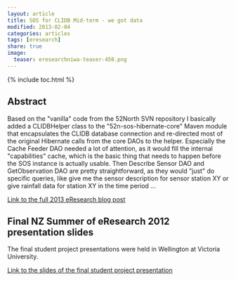 ```yaml
---
layout: article
title: SOS for CLIDB Mid-term - we got data
modified: 2013-02-04
categories: articles
tags: [eresearch]
share: true
image:
  teaser: eresearchniwa-teaser-450.png
---
```


{% include toc.html %}

## Abstract

Based on the "vanilla" code from the 52North SVN repository I basically added a CLIDBHelper 
class to the "52n-sos-hibernate-core" Maven module that encapsulates the CLIDB database connection 
and re-directed most of the original Hibernate calls from the core DAOs to the helper. 
Especially the Cache Feeder DAO needed a lot of attention, as it would fill the internal 
"capabilities" cache, which is the basic thing that needs to happen before the SOS instance is actually usable. 
Then Describe Sensor DAO and GetObservation DAO are pretty straightforward, as they would "just" do specific queries, 
like give me the sensor description for sensor station XY or give rainfall data for station XY in the time period ...

[Link to the full 2013 eResearch blog post](http://live-eresearchnz.pantheon.io/content/sos-clidb-mid-term-we-got-data)

## Final NZ Summer of eResearch 2012 presentation slides

The final student project presentations were held in Wellington at Victoria University.

[Link to the slides of the final student project presentation](https://drive.google.com/file/d/0ByrRtJZhFedFT3g0N085LWxYOG8/view?usp=sharing)




